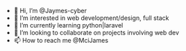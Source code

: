 - 👋 Hi, I’m @Jaymes-cyber
- 👀 I’m interested in web development/design, full stack 
- 🌱 I’m currently learning python|laravel
- 💞️ I’m looking to collaborate on projects involving web dev
- 📫 How to reach me @MciJames 
                      
